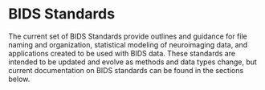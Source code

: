 # BIDS Standards

The current set of BIDS Standards provide outlines and guidance for file naming and organization, statistical modeling of neuroimaging data, and applications created to be used with BIDS data. These standards are intended to be updated and evolve as methods and data types change, but current documentation on BIDS standards can be found in the sections below.
